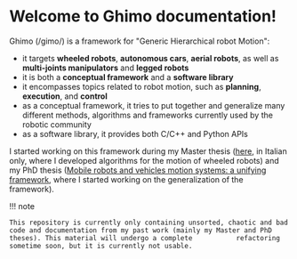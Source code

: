 # Welcome to Ghimo documentation!

Ghimo (/gimo/) is a framework for "Generic Hierarchical robot Motion":

- it targets **wheeled robots**, **autonomous cars**, **aerial robots**, as well as **multi-joints manipulators** and **legged robots**
- it is both a **conceptual framework** and a **software library**
- it encompasses topics related to robot motion, such as **planning**, **execution**, and **control**
- as a conceptual framework, it tries to put together and generalize many different methods, algorithms and frameworks currently used by the robotic community
- as a software library, it provides both C/C++ and Python APIs

I started working on this framework during my Master thesis ([here](https://github.com/madmage/ghimo/blob/main/oldies/from-msc-thesis/tesi-pathplanning.pdf), in Italian only, where I developed algorithms for the motion of wheeled robots) and my PhD thesis ([Mobile robots and vehicles motion systems: a unifying framework](https://www.researchgate.net/publication/345310578_Mobile_robots_and_vehicles_motion_systems_a_unifying_framework), where I started working on the generalization of the framework).

!!! note

    This repository is currently only containing unsorted, chaotic and bad code and documentation from my past work (mainly my Master and PhD theses). This material will undergo a complete           refactoring sometime soon, but it is currently not usable.


